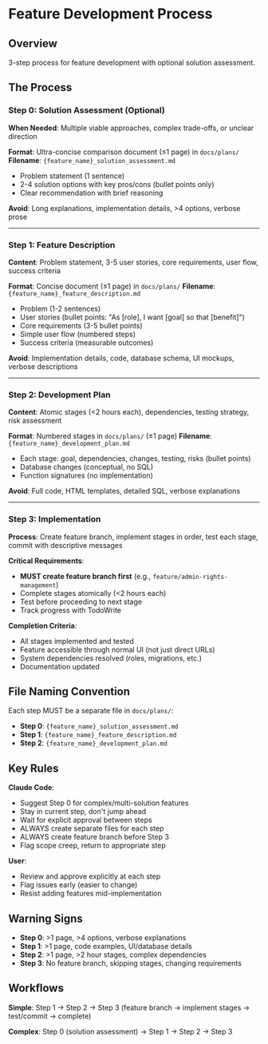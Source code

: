 # Feature Development Process

## Overview
3-step process for feature development with optional solution assessment.

## The Process

### Step 0: Solution Assessment (Optional)
**When Needed**: Multiple viable approaches, complex trade-offs, or unclear direction

**Format**: Ultra-concise comparison document (≤1 page) in `docs/plans/`
**Filename**: `{feature_name}_solution_assessment.md`
- Problem statement (1 sentence)
- 2-4 solution options with key pros/cons (bullet points only)
- Clear recommendation with brief reasoning

**Avoid**: Long explanations, implementation details, >4 options, verbose prose

---

### Step 1: Feature Description
**Content**: Problem statement, 3-5 user stories, core requirements, user flow, success criteria

**Format**: Concise document (≤1 page) in `docs/plans/`
**Filename**: `{feature_name}_feature_description.md`
- Problem (1-2 sentences)
- User stories (bullet points: "As [role], I want [goal] so that [benefit]")
- Core requirements (3-5 bullet points)
- Simple user flow (numbered steps)
- Success criteria (measurable outcomes)

**Avoid**: Implementation details, code, database schema, UI mockups, verbose descriptions

---

### Step 2: Development Plan
**Content**: Atomic stages (<2 hours each), dependencies, testing strategy, risk assessment

**Format**: Numbered stages in `docs/plans/` (≤1 page)
**Filename**: `{feature_name}_development_plan.md`
- Each stage: goal, dependencies, changes, testing, risks (bullet points)
- Database changes (conceptual, no SQL)
- Function signatures (no implementation)

**Avoid**: Full code, HTML templates, detailed SQL, verbose explanations

---

### Step 3: Implementation
**Process**: Create feature branch, implement stages in order, test each stage, commit with descriptive messages

**Critical Requirements**:
- **MUST create feature branch first** (e.g., `feature/admin-rights-management`)
- Complete stages atomically (<2 hours each)
- Test before proceeding to next stage
- Track progress with TodoWrite

**Completion Criteria**:
- All stages implemented and tested
- Feature accessible through normal UI (not just direct URLs)
- System dependencies resolved (roles, migrations, etc.)
- Documentation updated

## File Naming Convention
Each step MUST be a separate file in `docs/plans/`:
- **Step 0**: `{feature_name}_solution_assessment.md`
- **Step 1**: `{feature_name}_feature_description.md`
- **Step 2**: `{feature_name}_development_plan.md`

## Key Rules

**Claude Code**:
- Suggest Step 0 for complex/multi-solution features  
- Stay in current step, don't jump ahead
- Wait for explicit approval between steps
- ALWAYS create separate files for each step
- ALWAYS create feature branch before Step 3
- Flag scope creep, return to appropriate step

**User**:
- Review and approve explicitly at each step
- Flag issues early (easier to change)
- Resist adding features mid-implementation

## Warning Signs
- **Step 0**: >1 page, >4 options, verbose explanations
- **Step 1**: >1 page, code examples, UI/database details  
- **Step 2**: >1 page, >2 hour stages, complex dependencies
- **Step 3**: No feature branch, skipping stages, changing requirements

## Workflows

**Simple**: Step 1 → Step 2 → Step 3 (feature branch → implement stages → test/commit → complete)

**Complex**: Step 0 (solution assessment) → Step 1 → Step 2 → Step 3